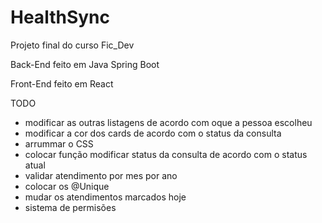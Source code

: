 # HealthSync
Projeto final do curso Fic_Dev

Back-End feito em Java Spring Boot

Front-End feito em React

TODO
- modificar as outras listagens de acordo com oque a pessoa escolheu
- modificar a cor dos cards de acordo com o status da consulta
- arrummar o CSS
- colocar função modificar status da consulta de acordo com o status atual
- validar atendimento por mes por ano
- colocar os @Unique
- mudar os atendimentos marcados hoje
- sistema de permisões